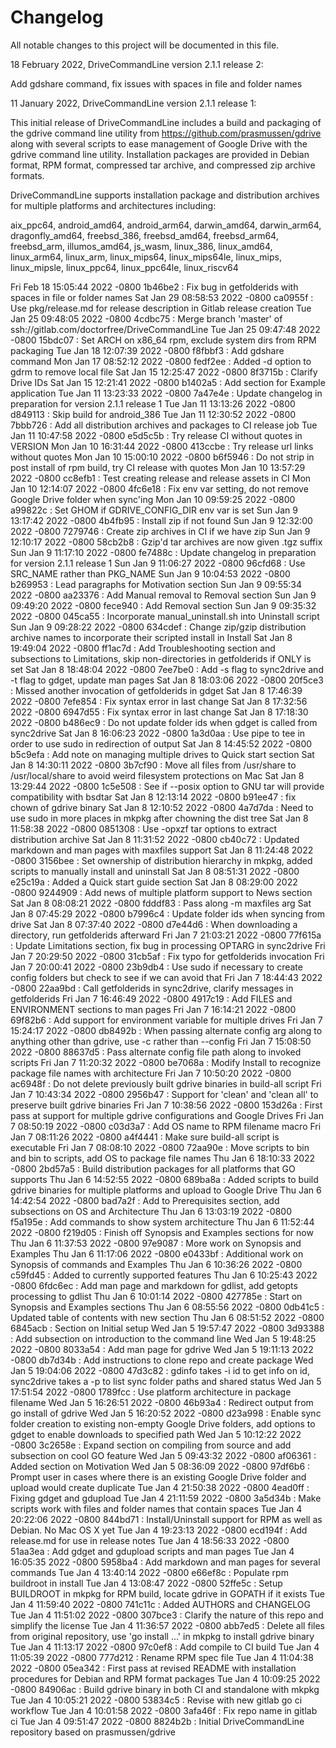 # Changelog

All notable changes to this project will be documented in this file.

18 February 2022, DriveCommandLine version 2.1.1 release 2:

Add gdshare command, fix issues with spaces in file and folder names

11 January 2022, DriveCommandLine version 2.1.1 release 1:

This initial release of DriveCommandLine includes a build and packaging
of the gdrive command line utility from https://github.com/prasmussen/gdrive
along with several scripts to ease management of Google Drive with the
gdrive command line utility. Installation packages are provided in Debian
format, RPM format, compressed tar archive, and compressed zip archive formats.

DriveCommandLine supports installation package and distribution archives
for multiple platforms and architectures including:

aix_ppc64, android_amd64, android_arm64, darwin_amd64,
darwin_arm64, dragonfly_amd64, freebsd_386, freebsd_amd64, freebsd_arm64,
freebsd_arm, illumos_amd64, js_wasm, linux_386, linux_amd64, linux_arm64,
linux_arm, linux_mips64, linux_mips64le, linux_mips, linux_mipsle,
linux_ppc64, linux_ppc64le, linux_riscv64

Fri Feb 18 15:05:44 2022 -0800 1b46be2 :
   Fix bug in getfolderids with spaces in file or folder names
Sat Jan 29 08:58:53 2022 -0800 ca0955f :
   Use pkg/release.md for release description in Gitlab release creation
Tue Jan 25 09:48:05 2022 -0800 4cdbc75 :
   Merge branch 'master' of ssh://gitlab.com/doctorfree/DriveCommandLine
Tue Jan 25 09:47:48 2022 -0800 15bdc07 :
   Set ARCH on x86_64 rpm, exclude system dirs from RPM packaging
Tue Jan 18 12:07:39 2022 -0800 f8fbbf3 :
   Add gdshare command
Mon Jan 17 08:52:12 2022 -0800 fedf2ee :
   Added -d option to gdrm to remove local file
Sat Jan 15 12:25:47 2022 -0800 8f3715b :
   Clarify Drive IDs
Sat Jan 15 12:21:41 2022 -0800 b1402a5 :
   Add section for Example application
Tue Jan 11 13:23:33 2022 -0800 7a47e4e :
   Update changelog in preparation for version 2.1.1 release 1
Tue Jan 11 13:13:26 2022 -0800 d849113 :
   Skip build for android_386
Tue Jan 11 12:30:52 2022 -0800 7bbb726 :
   Add all distribution archives and packages to CI release job
Tue Jan 11 10:47:58 2022 -0800 e5d5c5b :
   Try release CI without quotes in VERSION
Mon Jan 10 16:31:44 2022 -0800 413ccbe :
   Try release url links without quotes
Mon Jan 10 15:00:10 2022 -0800 b6f5946 :
   Do not strip in post install of rpm build, try CI release with quotes
Mon Jan 10 13:57:29 2022 -0800 cc8efb1 :
   Test creating release and release assets in CI
Mon Jan 10 12:14:07 2022 -0800 4fc6e18 :
   Fix env var setting, do not remove Google Drive folder when sync'ing
Mon Jan 10 09:59:25 2022 -0800 a99822c :
   Set GHOM if GDRIVE_CONFIG_DIR env var is set
Sun Jan 9 13:17:42 2022 -0800 4b4fb95 :
   Install zip if not found
Sun Jan 9 12:32:00 2022 -0800 7279746 :
   Create zip archives in CI if we have zip
Sun Jan 9 12:10:17 2022 -0800 58cb2b8 :
   Gzip'd tar archives are now given .tgz suffix
Sun Jan 9 11:17:10 2022 -0800 fe7488c :
   Update changelog in preparation for version 2.1.1 release 1
Sun Jan 9 11:06:27 2022 -0800 96cfd68 :
   Use SRC_NAME rather than PKG_NAME
Sun Jan 9 10:04:53 2022 -0800 b269953 :
   Lead paragraphs for Motivation section
Sun Jan 9 09:55:34 2022 -0800 aa23376 :
   Add Manual removal to Removal section
Sun Jan 9 09:49:20 2022 -0800 fece940 :
   Add Removal section
Sun Jan 9 09:35:32 2022 -0800 045ca55 :
   Incorporate manual_uninstall.sh into Uninstall script
Sun Jan 9 09:28:22 2022 -0800 634cdef :
   Change zip/gzip distribution archive names to incorporate their scripted install in Install
Sat Jan 8 19:49:04 2022 -0800 ff1ac7d :
   Add Troubleshooting section and subsections to Limitations, skip non-directories in getfolderids if ONLY is set
Sat Jan 8 18:48:04 2022 -0800 7ee7be0 :
   Add -s flag to sync2drive and -t flag to gdget, update man pages
Sat Jan 8 18:03:06 2022 -0800 20f5ce3 :
   Missed another invocation of getfolderids in gdget
Sat Jan 8 17:46:39 2022 -0800 7efe854 :
   Fix syntax error in last change
Sat Jan 8 17:32:56 2022 -0800 6947d55 :
   Fix syntax error in last change
Sat Jan 8 17:18:30 2022 -0800 b486ec9 :
   Do not update folder ids when gdget is called from sync2drive
Sat Jan 8 16:06:23 2022 -0800 1a3d0aa :
   Use pipe to tee in order to use sudo in redirection of output
Sat Jan 8 14:45:52 2022 -0800 b5c9efa :
   Add note on managing multiple drives to Quick start section
Sat Jan 8 14:30:11 2022 -0800 3b7cf90 :
   Move all files from /usr/share to /usr/local/share to avoid weird filesystem protections on Mac
Sat Jan 8 13:29:44 2022 -0800 1c5e508 :
   See if --posix option to GNU tar will provide compatibility with bsdtar
Sat Jan 8 12:13:14 2022 -0800 b91ee47 :
   fix chown of gdrive binary
Sat Jan 8 12:10:52 2022 -0800 4a7d7da :
   Need to use sudo in more places in mkpkg after chowning the dist tree
Sat Jan 8 11:58:38 2022 -0800 0851308 :
   Use -opxzf tar options to extract distribution archive
Sat Jan 8 11:31:52 2022 -0800 cb40c72 :
   Updated markdown and man pages with maxfiles support
Sat Jan 8 11:24:48 2022 -0800 3156bee :
   Set ownership of distribution hierarchy in mkpkg, added scripts to manually install and uninstall
Sat Jan 8 08:51:31 2022 -0800 e25c19a :
   Added a Quick start guide section
Sat Jan 8 08:29:00 2022 -0800 9244909 :
   Add news of multiple platform support to News section
Sat Jan 8 08:08:21 2022 -0800 fdddf83 :
   Pass along -m maxfiles arg
Sat Jan 8 07:45:29 2022 -0800 b7996c4 :
   Update folder ids when syncing from drive
Sat Jan 8 07:37:40 2022 -0800 d7e44d6 :
   When downloading a directory, run getfolderids afterward
Fri Jan 7 21:03:21 2022 -0800 77f615a :
   Update Limitations section, fix bug in processing OPTARG in sync2drive
Fri Jan 7 20:29:50 2022 -0800 31cb5af :
   Fix typo for getfolderids invocation
Fri Jan 7 20:00:41 2022 -0800 23b9db4 :
   Use sudo if necessary to create config folders but check to see if we can avoid that
Fri Jan 7 18:44:43 2022 -0800 22aa9bd :
   Call getfolderids in sync2drive, clarify messages in getfolderids
Fri Jan 7 16:46:49 2022 -0800 4917c19 :
   Add FILES and ENVIRONMENT sections to man pages
Fri Jan 7 16:14:21 2022 -0800 69f82b6 :
   Add support for environment variable for multiple drives
Fri Jan 7 15:24:17 2022 -0800 db8492b :
   When passing alternate config arg along to anything other than gdrive, use -c rather than --config
Fri Jan 7 15:08:50 2022 -0800 88637d5 :
   Pass alternate config file path along to invoked scripts
Fri Jan 7 11:20:32 2022 -0800 be7068a :
   Modify Install to recognize package file names with architecture
Fri Jan 7 10:50:20 2022 -0800 ac6948f :
   Do not delete previously built gdrive binaries in build-all script
Fri Jan 7 10:43:34 2022 -0800 2956b47 :
   Support for 'clean' and 'clean all' to preserve built gdrive binaries
Fri Jan 7 10:38:56 2022 -0800 153d26a :
   First pass at support for multiple gdrive configurations and Google Drives
Fri Jan 7 08:50:19 2022 -0800 c03d3a7 :
   Add OS name to RPM filename macro
Fri Jan 7 08:11:26 2022 -0800 a4f4441 :
   Make sure build-all script is executable
Fri Jan 7 08:08:10 2022 -0800 72aa90e :
   Move scripts to bin and bin to scripts, add OS to package file names
Thu Jan 6 18:10:33 2022 -0800 2bd57a5 :
   Build distribution packages for all platforms that GO supports
Thu Jan 6 14:52:55 2022 -0800 689ba8a :
   Added scripts to build gdrive binaries for multiple platforms and upload to Google Drive
Thu Jan 6 14:42:54 2022 -0800 bad7a2f :
   Add to Prerequisites section, add subsections on OS and Architecture
Thu Jan 6 13:03:19 2022 -0800 f5a195e :
   Add commands to show system architecture
Thu Jan 6 11:52:44 2022 -0800 f219d05 :
   Finish off Synopsis and Examples sections for now
Thu Jan 6 11:37:53 2022 -0800 97e9087 :
   More work on Synopsis and Examples
Thu Jan 6 11:17:06 2022 -0800 e0433bf :
   Additional work on Synopsis of commands and Examples
Thu Jan 6 10:36:26 2022 -0800 c59fd45 :
   Added to currently supported features
Thu Jan 6 10:25:43 2022 -0800 6fdc6ec :
   Add man page and markdown for gdlist, add getopts processing to gdlist
Thu Jan 6 10:01:14 2022 -0800 427785e :
   Start on Synopsis and Examples sections
Thu Jan 6 08:55:56 2022 -0800 0db41c5 :
   Updated table of contents with new section
Thu Jan 6 08:51:52 2022 -0800 6845acb :
   Section on Initial setup
Wed Jan 5 19:57:47 2022 -0800 3d93388 :
   Add subsection on introduction to the command line
Wed Jan 5 19:48:25 2022 -0800 8033a54 :
   Add man page for gdrive
Wed Jan 5 19:11:13 2022 -0800 db7d34b :
   Add instructions to clone repo and create package
Wed Jan 5 19:04:06 2022 -0800 47d3c82 :
   gdinfo takes -i id to get info on id, sync2drive takes a -p to list sync folder paths and shared status
Wed Jan 5 17:51:54 2022 -0800 1789fcc :
   Use platform architecture in package filename
Wed Jan 5 16:26:51 2022 -0800 46b93a4 :
   Redirect output from go install of gdrive
Wed Jan 5 16:20:52 2022 -0800 d23a998 :
   Enable sync folder creation to existing non-empty Google Drive folders, add options to gdget to enable downloads to specified path
Wed Jan 5 10:12:22 2022 -0800 3c2658e :
   Expand section on compiling from source and add subsection on cool GO feature
Wed Jan 5 09:43:32 2022 -0800 af06361 :
   Added section on Motivation
Wed Jan 5 08:36:09 2022 -0800 97df6b6 :
   Prompt user in cases where there is an existing Google Drive folder and upload would create duplicate
Tue Jan 4 21:50:38 2022 -0800 4ead0ff :
   Fixing gdget and gdupload
Tue Jan 4 21:11:59 2022 -0800 3a5d34b :
   Make scripts work with files and folder names that contain spaces
Tue Jan 4 20:22:06 2022 -0800 844bd71 :
   Install/Uninstall support for RPM as well as Debian. No Mac OS X yet
Tue Jan 4 19:23:13 2022 -0800 ecd194f :
   Add release.md for use in release notes
Tue Jan 4 18:56:33 2022 -0800 51aa3ea :
   Add gdget and gdupload scripts and man pages
Tue Jan 4 16:05:35 2022 -0800 5958ba4 :
   Add markdown and man pages for several commands
Tue Jan 4 13:40:14 2022 -0800 e66ef8c :
   Populate rpm buildroot in install
Tue Jan 4 13:08:47 2022 -0800 52ffe5c :
   Setup BUILDROOT in mkpkg for RPM build, locate gdrive in GOPATH if it exists
Tue Jan 4 11:59:40 2022 -0800 741c11c :
   Added AUTHORS and CHANGELOG
Tue Jan 4 11:51:02 2022 -0800 307bce3 :
   Clarify the nature of this repo and simplify the license
Tue Jan 4 11:36:57 2022 -0800 abb7ed5 :
   Delete all files from original repository, use 'go install ...' in mkpkg to install gdrive binary
Tue Jan 4 11:13:17 2022 -0800 97c0ef8 :
   Add compile to CI build
Tue Jan 4 11:05:39 2022 -0800 777d212 :
   Rename RPM spec file
Tue Jan 4 11:04:38 2022 -0800 05ea342 :
   First pass at revised README with installation procedures for Debian and RPM format packages
Tue Jan 4 10:09:25 2022 -0800 84906ac :
   Build gdrive binary in both CI and standalone with mkpkg
Tue Jan 4 10:05:21 2022 -0800 53834c5 :
   Revise with new gitlab go ci workflow
Tue Jan 4 10:01:58 2022 -0800 3afa46f :
   Fix repo name in gitlab ci
Tue Jan 4 09:51:47 2022 -0800 8824b2b :
   Initial DriveCommandLine repository based on prasmussen/gdrive
